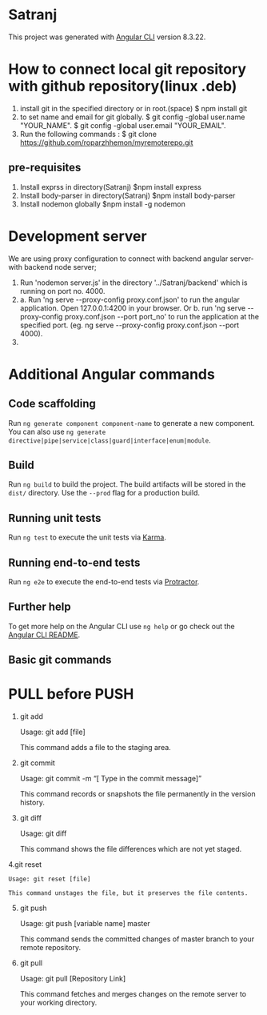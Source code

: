 # Satranj

This project was generated with [Angular CLI](https://github.com/angular/angular-cli) version 8.3.22.


# How to connect local git repository with github repository(linux .deb)
1. install git in the specified directory or in root.(space)
    $ npm install git 
2. to set name and email for git globally.
    $ git config -global user.name "YOUR_NAME".
    $ git config -global user.email "YOUR_EMAIL".
2. Run the following commands : 
    $ git clone https://github.com/roparzhhemon/myremoterepo.git

<!-- 3. Go inside the directory ../Satranj and run the following commands:
    $ git init 
    <!-- $ git add -A
    $ git commit -m "First commit from new computer"
    $ git remote add origin https://github.com/roparzhhemon/myremoterepo.git -->

<!-- All of that should have been:



which would have automatically copied the contents of the remote repo and added it as the remote origin. You're not meant to be doing that by hand.

 

If there are local files to add that aren't in the remote repo, those can be added after the clone operation. Then the history won't be divergent, the new commit will have the HEAD of the remote repo as its parent, and git push will go right through.

 

The key is right in the name of the remote: "origin". It's meant to be the source of your local repo's copy of the history, not the destination for it.

 

The accepted answer may be the solution to this problem, when it's already happened, but it's much better to never get into that situation in the first place. -->

## pre-requisites

1. Install exprss in directory(Satranj)
     $npm install express
2. Install body-parser in directory(Satranj) 
     $npm install body-parser 
3. Install nodemon globally 
     $npm install -g nodemon


# Development server

We are using proxy configuration to connect with backend angular server- with backend node server;
1. Run 'nodemon server.js' in the directory '../Satranj/backend' which is running on port no. 4000.
2. 
    a. Run 'ng serve --proxy-config proxy.conf.json' to run the angular application. Open 127.0.0.1:4200 in your browser.
        Or
    b. run 'ng serve --proxy-config proxy.conf.json --port port_no' to run the application at the specified port. (eg. ng serve --proxy-config proxy.conf.json --port 4000).
3. 


# Additional Angular commands

## Code scaffolding

Run `ng generate component component-name` to generate a new component. You can also use `ng generate directive|pipe|service|class|guard|interface|enum|module`.

## Build 

Run `ng build` to build the project. The build artifacts will be stored in the `dist/` directory. Use the `--prod` flag for a production build.

## Running unit tests

Run `ng test` to execute the unit tests via [Karma](https://karma-runner.github.io).

## Running end-to-end tests

Run `ng e2e` to execute the end-to-end tests via [Protractor](http://www.protractortest.org/).

## Further help

To get more help on the Angular CLI use `ng help` or go check out the [Angular CLI README](https://github.com/angular/angular-cli/blob/master/README.md).




## Basic git commands

# PULL before PUSH

1. git add

    Usage: git add [file]

    This command adds a file to the staging area.

2. git commit

    Usage: git commit -m “[ Type in the commit message]”

    This command records or snapshots the file permanently in the version history.

3. git diff

    Usage: git diff

    This command shows the file differences which are not yet staged.

4.git reset

    Usage: git reset [file]

    This command unstages the file, but it preserves the file contents.

5. git push

    Usage: git push [variable name] master

    This command sends the committed changes of master branch to your remote repository.

6. git pull

    Usage:  git pull [Repository Link]

    This command fetches and merges changes on the remote server to your working directory.
